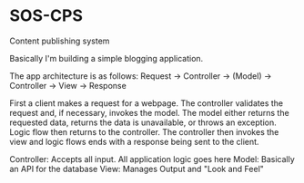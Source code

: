 # SOS-CPS
Content publishing system

Basically I'm building a simple blogging application.

The app architecture is as follows:
Request -> Controller -> (Model) -> Controller -> View -> Response

First a client makes a request for a webpage. The controller validates
the request and, if necessary, invokes the model. The model either returns
the requested data, returns the data is unavailable, or throws an exception.
Logic flow then returns to the controller. The controller then invokes the
view and logic flows ends with a response being sent to the client.

Controller: Accepts all input. All application logic goes here
Model: Basically an API for the database
View: Manages Output and "Look and Feel"
